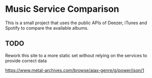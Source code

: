# Music Service Comparison
This is a small project that uses the public APIs of Deezer, iTunes and Spotify to compare the available albums.

## TODO

Rework this site to a more static set without relying on the services to provide correct data

https://www.metal-archives.com/browse/ajax-genre/g/power/json/1

